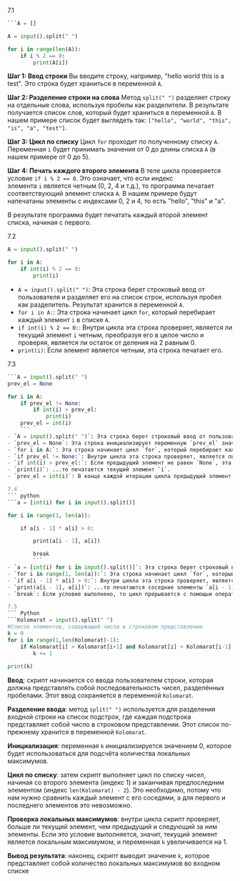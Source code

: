 7.1
```python
```A = []

A = input().split(" ")

for i in range(len(A)):
    if i % 2 == 0:
        print(A[i])
```
**Шаг 1: Ввод строки** Вы вводите строку, например, "hello world this is a test". Это строка будет храниться в переменной `A`.

**Шаг 2: Разделение строки на слова** Метод `split(" ")` разделяет строку на отдельные слова, используя пробелы как разделители. В результате получается список слов, который будет храниться в переменной `A`. В нашем примере список будет выглядеть так: `["hello", "world", "this", "is", "a", "test"]`.

**Шаг 3: Цикл по списку** Цикл `for` проходит по полученному списку `A`. Переменная `i` будет принимать значения от 0 до длины списка `A` (в нашем примере от 0 до 5).

**Шаг 4: Печать каждого второго элемента** В теле цикла проверяется условие `if i % 2 == 0`. Это означает, что если индекс элемента `i` является четным (0, 2, 4 и т.д.), то программа печатает соответствующий элемент списка `A`. В нашем примере будут напечатаны элементы с индексами 0, 2 и 4, то есть "hello", "this" и "a".

В результате программа будет печатать каждый второй элемент списка, начиная с первого.

7.2 
``` python 
A = input().split(" ")

for i in A:
    if int(i) % 2 == 0:
        print(i)
```
- `A = input().split(" ")`: Эта строка берет строковый ввод от пользователя и разделяет его на список строк, используя пробел как разделитель. Результат хранится в переменной `A`.
- `for i in A:`: Эта строка начинает цикл `for`, который перебирает каждый элемент `i` в списке `A`.
- `if int(i) % 2 == 0:`: Внутри цикла эта строка проверяет, является ли текущий элемент `i` четным, преобразуя его в целое число и проверяя, является ли остаток от деления на 2 равным 0.
- `print(i)`: Если элемент является четным, эта строка печатает его.


7.3
``` python
```A = input().split(" ")
prev_el = None

for i in A:
    if prev_el != None:
        if int(i) > prev_el:
            print(i)
    prev_el = int(i)
    ```
- `A = input().split(" ")`: Эта строка берет строковый ввод от пользователя и разделяет его на список строк, используя пробел как разделитель. Результат хранится в переменной `A`.
- `prev_el = None`: Эта строка инициализирует переменную `prev_el` значением `None`, которая будет использоваться для хранения предыдущего элемента списка.
- `for i in A:`: Эта строка начинает цикл `for`, который перебирает каждый элемент `i` в списке `A`.
- `if prev_el != None:`: Внутри цикла эта строка проверяет, является ли предыдущий элемент `prev_el` не равным `None`. Это необходимо, чтобы избежать ошибки при сравнении с первым элементом списка.
- `if int(i) > prev_el:`: Если предыдущий элемент не равен `None`, эта строка проверяет, является ли текущий элемент `i` больше предыдущего элемента `prev_el`. Если это так, то...
- `print(i)`: ...то печатается текущий элемент `i`.
- `prev_el = int(i)`: В конце каждой итерации цикла предыдущий элемент `prev_el` обновляется до значения текущего элемента `i`.

7.4
``` python
```a = [int(i) for i in input().split()]

for i in range(1, len(a)):

    if a[i - 1] * a[i] > 0:

        print(a[i - 1], a[i])

        break
        ```
- `a = [int(i) for i in input().split()]`: Эта строка берет строковый ввод от пользователя, разделяет его на список строк, используя пробел как разделитель, и преобразует каждый элемент в целое число. Результат хранится в переменной `a`.
- `for i in range(1, len(a)):`: Эта строка начинает цикл `for`, который перебирает индексы от 1 до длины списка `a`.
- `if a[i - 1] * a[i] > 0:`: Внутри цикла эта строка проверяет, является ли произведение соседних элементов `a[i - 1]` и `a[i]` положительным. Если это так, то...
- `print(a[i - 1], a[i])`: ...то печатаются соседние элементы `a[i - 1]` и `a[i]`.
- `break`: Если условие выполнено, то цикл прерывается с помощью оператора `break`.

7.5
``` Python
```Kolomarat = input().split(" ")
#Список элементов, содержащий числа в строковом представлении
k = 0
for i in range(1,len(Kolomarat)-1):
    if Kolomarat[i] > Kolomarat[i+1] and Kolomarat[i] > Kolomarat[i-1]:
        k += 1
        
print(k)
```
**Ввод**: скрипт начинается со ввода пользователем строки, которая должна представлять собой последовательность чисел, разделённых пробелами. Этот ввод сохраняется в переменной `Kolomarat`.

**Разделение ввода**: метод `split(" ")` используется для разделения входной строки на список подстрок, где каждая подстрока представляет собой число в строковом представлении. Этот список по-прежнему хранится в переменной `Kolomarat`.

**Инициализация**: переменная `k` инициализируется значением 0, которое будет использоваться для подсчёта количества локальных максимумов.

**Цикл по списку**: затем скрипт выполняет цикл по списку чисел, начиная со второго элемента (индекс 1) и заканчивая предпоследним элементом (индекс `len(Kolomarat) - 2`). Это необходимо, потому что нам нужно сравнить каждый элемент с его соседями, а для первого и последнего элементов это невозможно.

**Проверка локальных максимумов**: внутри цикла скрипт проверяет, больше ли текущий элемент, чем предыдущий и следующий за ним элементы. Если это условие выполняется, значит, текущий элемент является локальным максимумом, и переменная `k` увеличивается на 1.

**Вывод результата**: наконец, скрипт выводит значение `k`, которое представляет собой количество локальных максимумов во входном списке